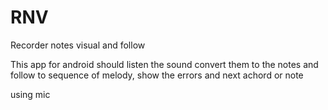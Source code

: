 # RNV
Recorder notes visual and follow

This app for android should listen the sound convert them to the notes and follow to sequence of melody, show the errors and next achord or note

using mic
